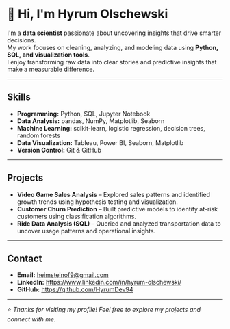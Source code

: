 # 👋 Hi, I'm Hyrum Olschewski

I'm a **data scientist** passionate about uncovering insights that drive smarter decisions.  
My work focuses on cleaning, analyzing, and modeling data using **Python, SQL, and visualization tools**.  
I enjoy transforming raw data into clear stories and predictive insights that make a measurable difference.

---

## Skills

- **Programming:** Python, SQL, Jupyter Notebook  
- **Data Analysis:** pandas, NumPy, Matplotlib, Seaborn  
- **Machine Learning:** scikit-learn, logistic regression, decision trees, random forests  
- **Data Visualization:** Tableau, Power BI, Seaborn, Matplotlib  
- **Version Control:** Git & GitHub  

---

## Projects

- **Video Game Sales Analysis** – Explored sales patterns and identified growth trends using hypothesis testing and visualization.  
- **Customer Churn Prediction** – Built predictive models to identify at-risk customers using classification algorithms.  
- **Ride Data Analysis (SQL)** – Queried and analyzed transportation data to uncover usage patterns and operational insights.  

---

## Contact

- **Email:** heimsteinof9@gmail.com 
- **LinkedIn:** https://www.linkedin.com/in/hyrum-olschewski/ 
- **GitHub:** https://github.com/HyrumDev94 

---

⭐️ *Thanks for visiting my profile! Feel free to explore my projects and connect with me.*
